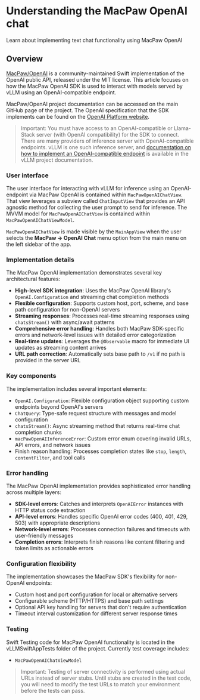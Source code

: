 # Understanding the MacPaw OpenAI chat

Learn about implementing text chat functionality using MacPaw OpenAI

## Overview

[MacPaw/OpenAI](https://github.com/MacPaw/OpenAI) is a community-maintained Swift implementation of the OpenAI public API, released under the MIT license. This article focuses on how the MacPaw OpenAI SDK is used to interact with models served by vLLM using an OpenAI-compatible endpoint.

MacPaw/OpenAI project documentation can be accessed on the main GitHub page of the project. The OpenAI specification that the SDK implements can be found on the [OpenAI Platform website](https://platform.openai.com/docs/guides/text?api-mode=responses).

>Important: You must have access to an OpenAI-compatible or Llama-Stack server (with OpenAI compatibility) for the SDK to connect. There are many providers of inference server with OpenAI-compatible endpoints. vLLM is one such inference server, and [documentation on how to implement an OpenAI-compatible endpoint](https://docs.vllm.ai/en/latest/serving/openai_compatible_server.html) is available in the vLLM project documentation.

### User interface

The user interface for interacting with vLLM for inference using an OpenAI-endpoint via MacPaw OpenAI is contained within ``MacPawOpenAIChatView``. That view leverages a subview called ``ChatInputView`` that provides an API agnostic method for collecting the user prompt to send for inference. The MVVM model for ``MacPawOpenAIChatView`` is contained within ``MacPawOpenAIChatViewModel``.

``MacPawOpenAIChatView`` is made visible by the ``MainAppView`` when the user selects the **MacPaw → OpenAI Chat** menu option from the main menu on the left sidebar of the app.

### Implementation details

The MacPaw OpenAI implementation demonstrates several key architectural features:

- **High-level SDK integration**: Uses the MacPaw OpenAI library's `OpenAI.Configuration` and streaming chat completion methods
- **Flexible configuration**: Supports custom host, port, scheme, and base path configuration for non-OpenAI servers
- **Streaming responses**: Processes real-time streaming responses using `chatsStream()` with async/await patterns
- **Comprehensive error handling**: Handles both MacPaw SDK-specific errors and network-level issues with detailed error categorization
- **Real-time updates**: Leverages the `@Observable` macro for immediate UI updates as streaming content arrives
- **URL path correction**: Automatically sets base path to `/v1` if no path is provided in the server URL

### Key components

The implementation includes several important elements:

- `OpenAI.Configuration`: Flexible configuration object supporting custom endpoints beyond OpenAI's servers
- `ChatQuery`: Type-safe request structure with messages and model configuration
- `chatsStream()`: Async streaming method that returns real-time chat completion chunks
- `macPawOpenAIInferenceError`: Custom error enum covering invalid URLs, API errors, and network issues
- Finish reason handling: Processes completion states like `stop`, `length`, `contentFilter`, and tool calls

### Error handling

The MacPaw OpenAI implementation provides sophisticated error handling across multiple layers:

- **SDK-level errors**: Catches and interprets `OpenAIError` instances with HTTP status code extraction
- **API-level errors**: Handles specific OpenAI error codes (400, 401, 429, 503) with appropriate descriptions
- **Network-level errors**: Processes connection failures and timeouts with user-friendly messages
- **Completion errors**: Interprets finish reasons like content filtering and token limits as actionable errors

### Configuration flexibility

The implementation showcases the MacPaw SDK's flexibility for non-OpenAI endpoints:

- Custom host and port configuration for local or alternative servers
- Configurable scheme (HTTP/HTTPS) and base path settings
- Optional API key handling for servers that don't require authentication
- Timeout interval customization for different server response times

### Testing

Swift Testing code for MacPaw OpenAI functionality is located in the vLLMSwiftAppTests folder of the project. Currently test coverage includes:
- ``MacPawOpenAIChatViewModel``

> Important: Testing of server connectivity is performed using actual URLs instead of server stubs. Until stubs are created in the test code, you will need to modify the test URLs to match your environment before the tests can pass.
